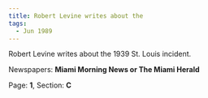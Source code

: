 ```yaml
---  
title: Robert Levine writes about the  
tags:  
  - Jun 1989  
---  
```

  
Robert Levine writes about the 1939 St. Louis incident.  
  
Newspapers: **Miami Morning News or The Miami Herald**  
  
Page: **1**, Section: **C** 
